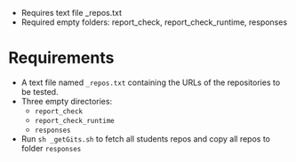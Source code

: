- Requires text file _repos.txt
- Required empty folders: report_check, report_check_runtime, responses
 



# Requirements

- A text file named `_repos.txt` containing the URLs of the repositories to be tested.
- Three empty directories: 
  - `report_check`
  - `report_check_runtime`
  - `responses`
- Run `sh _getGits.sh` to fetch all students repos and copy all repos to folder `responses`

